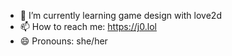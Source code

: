 - 🌱 I’m currently learning game design with love2d
- 📫 How to reach me: https://j0.lol
- 😄 Pronouns: she/her
